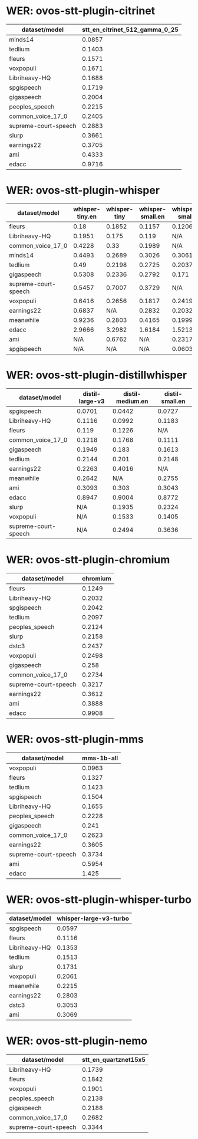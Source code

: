 
# WER: ovos-stt-plugin-citrinet
|dataset/model|stt_en_citrinet_512_gamma_0_25|
|-|-|
| minds14 | 0.0857 |
| tedlium | 0.1403 |
| fleurs | 0.1571 |
| voxpopuli | 0.1671 |
| Libriheavy-HQ | 0.1688 |
| spgispeech | 0.1719 |
| gigaspeech | 0.2004 |
| peoples_speech | 0.2215 |
| common_voice_17_0 | 0.2405 |
| supreme-court-speech | 0.2883 |
| slurp | 0.3661 |
| earnings22 | 0.3705 |
| ami | 0.4333 |
| edacc | 0.9716 |


# WER: ovos-stt-plugin-whisper
|dataset/model|whisper-tiny.en|whisper-tiny|whisper-small.en|whisper-small|
|-|-|-|-|-|
| fleurs | 0.18 | 0.1852 | 0.1157 | 0.1206 |
| Libriheavy-HQ | 0.1951 | 0.175 | 0.119 | N/A |
| common_voice_17_0 | 0.4228 | 0.33 | 0.1989 | N/A |
| minds14 | 0.4493 | 0.2689 | 0.3026 | 0.3061 |
| tedlium | 0.49 | 0.2198 | 0.2725 | 0.2037 |
| gigaspeech | 0.5308 | 0.2336 | 0.2792 | 0.171 |
| supreme-court-speech | 0.5457 | 0.7007 | 0.3729 | N/A |
| voxpopuli | 0.6416 | 0.2656 | 0.1817 | 0.2419 |
| earnings22 | 0.6837 | N/A | 0.2832 | 0.2032 |
| meanwhile | 0.9236 | 0.2803 | 0.4165 | 0.1999 |
| edacc | 2.9666 | 3.2982 | 1.6184 | 1.5213 |
| ami | N/A | 0.6762 | N/A | 0.2317 |
| spgispeech | N/A | N/A | N/A | 0.0603 |


# WER: ovos-stt-plugin-distillwhisper
|dataset/model|distil-large-v3|distil-medium.en|distil-small.en|
|-|-|-|-|
| spgispeech | 0.0701 | 0.0442 | 0.0727 |
| Libriheavy-HQ | 0.1116 | 0.0992 | 0.1183 |
| fleurs | 0.119 | 0.1226 | N/A |
| common_voice_17_0 | 0.1218 | 0.1768 | 0.1111 |
| gigaspeech | 0.1949 | 0.183 | 0.1613 |
| tedlium | 0.2144 | 0.201 | 0.2148 |
| earnings22 | 0.2263 | 0.4016 | N/A |
| meanwhile | 0.2642 | N/A | 0.2755 |
| ami | 0.3093 | 0.303 | 0.3043 |
| edacc | 0.8947 | 0.9004 | 0.8772 |
| slurp | N/A | 0.1935 | 0.2324 |
| voxpopuli | N/A | 0.1533 | 0.1405 |
| supreme-court-speech | N/A | 0.2494 | 0.3636 |


# WER: ovos-stt-plugin-chromium
|dataset/model|chromium|
|-|-|
| fleurs | 0.1249 |
| Libriheavy-HQ | 0.2032 |
| spgispeech | 0.2042 |
| tedlium | 0.2097 |
| peoples_speech | 0.2124 |
| slurp | 0.2158 |
| dstc3 | 0.2437 |
| voxpopuli | 0.2498 |
| gigaspeech | 0.258 |
| common_voice_17_0 | 0.2734 |
| supreme-court-speech | 0.3217 |
| earnings22 | 0.3612 |
| ami | 0.3888 |
| edacc | 0.9908 |


# WER: ovos-stt-plugin-mms
|dataset/model|mms-1b-all|
|-|-|
| voxpopuli | 0.0963 |
| fleurs | 0.1327 |
| tedlium | 0.1423 |
| spgispeech | 0.1504 |
| Libriheavy-HQ | 0.1655 |
| peoples_speech | 0.2228 |
| gigaspeech | 0.241 |
| common_voice_17_0 | 0.2623 |
| earnings22 | 0.3605 |
| supreme-court-speech | 0.3734 |
| ami | 0.5954 |
| edacc | 1.425 |


# WER: ovos-stt-plugin-whisper-turbo
|dataset/model|whisper-large-v3-turbo|
|-|-|
| spgispeech | 0.0597 |
| fleurs | 0.1116 |
| Libriheavy-HQ | 0.1353 |
| tedlium | 0.1513 |
| slurp | 0.1731 |
| voxpopuli | 0.2061 |
| meanwhile | 0.2215 |
| earnings22 | 0.2803 |
| dstc3 | 0.3053 |
| ami | 0.3069 |


# WER: ovos-stt-plugin-nemo
|dataset/model|stt_en_quartznet15x5|
|-|-|
| Libriheavy-HQ | 0.1739 |
| fleurs | 0.1842 |
| voxpopuli | 0.1901 |
| peoples_speech | 0.2138 |
| gigaspeech | 0.2188 |
| common_voice_17_0 | 0.2682 |
| supreme-court-speech | 0.3344 |